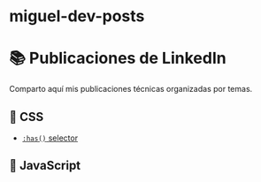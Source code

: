 # miguel-dev-posts
# 📚 Publicaciones de LinkedIn

Comparto aquí mis publicaciones técnicas organizadas por temas.

## 📂 CSS
- [`:has()` selector](css/selector-has.md)

## 📂 JavaScript




